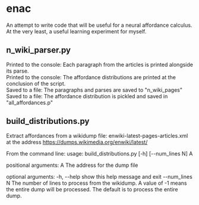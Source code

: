 # enac
An attempt to write code that will be useful for a neural affordance calculus. At the very least, a useful learning experiment for myself.

## n_wiki_parser.py
Printed to the console: Each paragraph from the articles is printed alongside its parse.  
Printed to the console: The affordance distributions are printed at the conclusion of the script.  
Saved to a file: The paragraphs and parses are saved to "n_wiki_pages"  
Saved to a file: The affordance distribution is pickled and saved in "all_affordances.p"  

## build_distributions.py
Extract affordances from a wikidump file: enwiki-latest-pages-articles.xml at the address https://dumps.wikimedia.org/enwiki/latest/

From the command line:
usage: build_distributions.py [-h] [--num_lines N] A

positional arguments:
  A              The address for the dump file

optional arguments:
  -h, --help     show this help message and exit
  --num_lines N  The number of lines to process from the wikidump. A value of
                 -1 means the entire dump will be processed. The default is to
                 process the entire dump.

